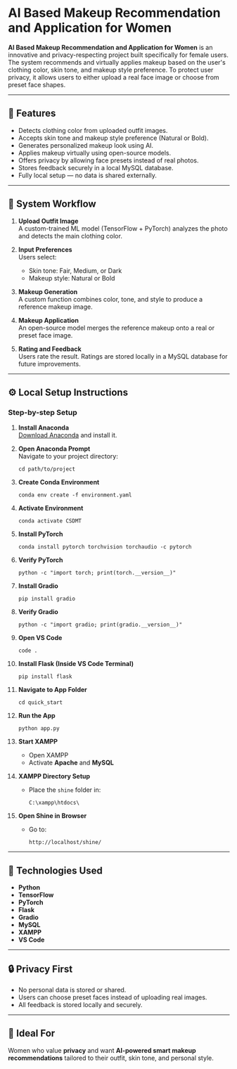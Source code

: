 # AI Based Makeup Recommendation and Application for Women

**AI Based Makeup Recommendation and Application for Women** is an innovative and privacy-respecting project built specifically for female users. The system recommends and virtually applies makeup based on the user's clothing color, skin tone, and makeup style preference. To protect user privacy, it allows users to either upload a real face image or choose from preset face shapes.

---

## 📌 Features

- Detects clothing color from uploaded outfit images.
- Accepts skin tone and makeup style preference (Natural or Bold).
- Generates personalized makeup look using AI.
- Applies makeup virtually using open-source models.
- Offers privacy by allowing face presets instead of real photos.
- Stores feedback securely in a local MySQL database.
- Fully local setup — no data is shared externally.

---

## 🧠 System Workflow

1. **Upload Outfit Image**  
   A custom-trained ML model (TensorFlow + PyTorch) analyzes the photo and detects the main clothing color.

2. **Input Preferences**  
   Users select:
   - Skin tone: Fair, Medium, or Dark
   - Makeup style: Natural or Bold

3. **Makeup Generation**  
   A custom function combines color, tone, and style to produce a reference makeup image.

4. **Makeup Application**  
   An open-source model merges the reference makeup onto a real or preset face image.

5. **Rating and Feedback**  
   Users rate the result. Ratings are stored locally in a MySQL database for future improvements.

---

## ⚙️ Local Setup Instructions

### Step-by-step Setup

1. **Install Anaconda**  
   [Download Anaconda](https://www.anaconda.com/products/distribution) and install it.

2. **Open Anaconda Prompt**  
   Navigate to your project directory:
   ```
   cd path/to/project
   ```

3. **Create Conda Environment**
   ```
   conda env create -f environment.yaml
   ```

4. **Activate Environment**
   ```
   conda activate CSDMT
   ```

5. **Install PyTorch**
   ```
   conda install pytorch torchvision torchaudio -c pytorch
   ```

6. **Verify PyTorch**
   ```
   python -c "import torch; print(torch.__version__)"
   ```

7. **Install Gradio**
   ```
   pip install gradio
   ```

8. **Verify Gradio**
   ```
   python -c "import gradio; print(gradio.__version__)"
   ```

9. **Open VS Code**
    ```
    code .
    ```

10. **Install Flask (Inside VS Code Terminal)**
    ```
    pip install flask
    ```

11. **Navigate to App Folder**
    ```
    cd quick_start
    ```

12. **Run the App**
    ```
    python app.py
    ```

13. **Start XAMPP**
    - Open XAMPP
    - Activate **Apache** and **MySQL**

14. **XAMPP Directory Setup**
    - Place the `shine` folder in:
      ```
      C:\xampp\htdocs\
      ```

15. **Open Shine in Browser**
    - Go to:
      ```
      http://localhost/shine/
      ```

---

## 🧰 Technologies Used

- **Python**
- **TensorFlow**
- **PyTorch**
- **Flask**
- **Gradio**
- **MySQL**
- **XAMPP**
- **VS Code**

---

## 🔒 Privacy First

- No personal data is stored or shared.
- Users can choose preset faces instead of uploading real images.
- All feedback is stored locally and securely.

---

## 🧡 Ideal For

Women who value **privacy** and want **AI-powered smart makeup recommendations** tailored to their outfit, skin tone, and personal style.
